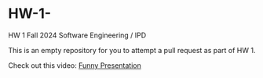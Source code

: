 # HW-1-

HW 1 Fall 2024 Software Engineering / IPD 

This is an empty repository for you to attempt a pull request as part of HW 1.

Check out this video: [Funny Presentation](https://youtu.be/JQVBfcjx6d4?si=9Xre3pC_Gcfh4LM0)
